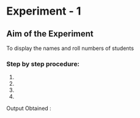 # Experiment - 1
## Aim of the Experiment
To display the names and roll numbers of students
### Step by step procedure:
1.
2.
3.
4.
Output Obtained : 


